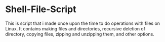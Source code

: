 # Shell-File-Script
This is script that i made once upon the time to do operations with files on Linux.
It contains making files and directories, recursive deletion of directory, copying files, zipping and unzipping them, and other options.
